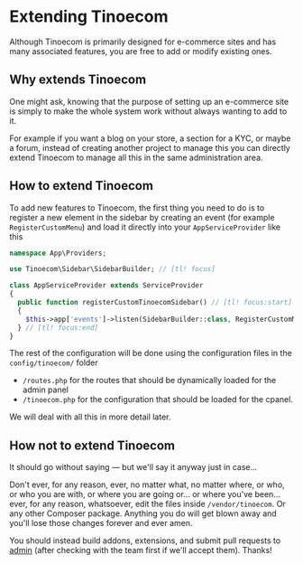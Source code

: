 # Extending Tinoecom

Although Tinoecom is primarily designed for e-commerce sites and has many associated features, you are free to add or modify existing ones.

## Why extends Tinoecom

One might ask, knowing that the purpose of setting up an e-commerce site is simply to make the whole system work without always wanting to add to it.

For example if you want a blog on your store, a section for a KYC, or maybe a forum, instead of creating another project to manage this you can directly extend Tinoecom to manage all this in the same administration area.

## How to extend Tinoecom

To add new features to Tinoecom, the first thing you need to do is to register a new element in the sidebar by creating an event (for example `RegisterCustomMenu`) and load it directly into your `AppServiceProvider` like this

```php
namespace App\Providers;

use Tinoecom\Sidebar\SidebarBuilder; // [tl! focus]

class AppServiceProvider extends ServiceProvider
{
  public function registerCustomTinoecomSidebar() // [tl! focus:start]
  {
    $this->app['events']->listen(SidebarBuilder::class, RegisterCustomMenu::class);
  } // [tl! focus:end]
}
```

The rest of the configuration will be done using the configuration files in the `config/tinoecom/` folder

- `/routes.php` for the routes that should be dynamically loaded for the admin panel
- `/tinoecom.php` for the configuration that should be loaded for the cpanel.

We will deal with all this in more detail later.

## How not to extend Tinoecom

It should go without saying — but we'll say it anyway just in case...

Don't ever, for any reason, ever, no matter what, no matter where, or who, or who you are with, or where you are going or... 
or where you've been... ever, for any reason, whatsoever, edit the files inside `/vendor/tinoecom`. Or any other Composer package.
Anything you do will get blown away and you'll lose those changes forever and ever amen.

You should instead build addons, extensions, and submit pull requests to [admin](https://github.com/tinoecomlabs/tinoecom) (after checking with the team first 
if we'll accept them). Thanks!
